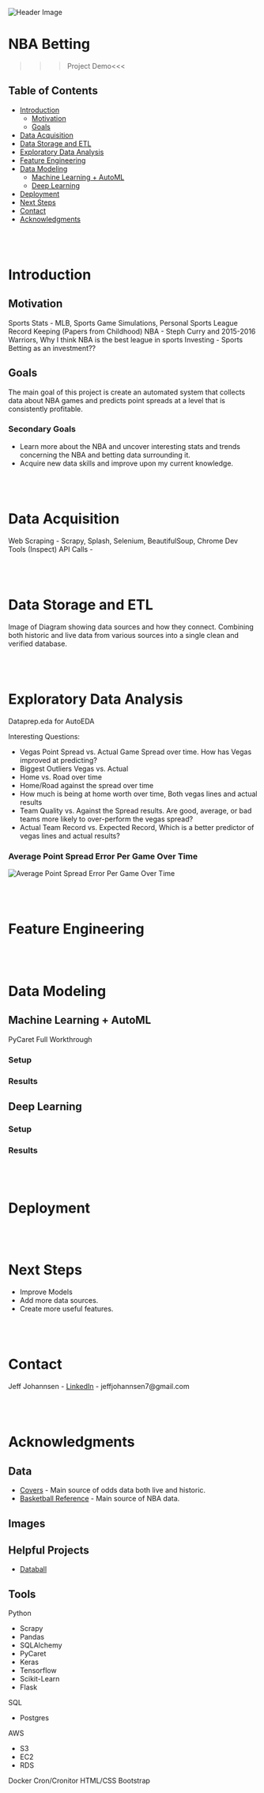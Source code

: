 ![Header Image](images/header-nba.jpg)

# NBA Betting

>>>Project Demo<<<

## Table of Contents
* [Introduction](#Introduction)
    * [Motivation](#Motivation)
    * [Goals](#Goals)
* [Data Acquisition](#Data-Acquisition)
* [Data Storage and ETL](#Data-Storage-and-ETL)
* [Exploratory Data Analysis](#Exploratory-Data-Analysis)
* [Feature Engineering](#Feature-Engineering)
* [Data Modeling](#Data-Modeling)
    * [Machine Learning + AutoML](#Machine-Learning-+-AutoML)
    * [Deep Learning](#Deep-Learning)
* [Deployment](#Deployment)
* [Next Steps](#Next-Steps)
* [Contact](#Contact)
* [Acknowledgments](#Acknowledgments)

<br/><br/>

# Introduction

## Motivation

Sports Stats - MLB, Sports Game Simulations, Personal Sports League Record Keeping (Papers from Childhood)
NBA - Steph Curry and 2015-2016 Warriors, Why I think NBA is the best league in sports
Investing - Sports Betting as an investment??

## Goals

The main goal of this project is create an automated system that collects data about NBA games and predicts point spreads at a level that is consistently profitable.

### Secondary Goals

* Learn more about the NBA and uncover interesting stats and trends concerning the NBA and betting data surrounding it.
* Acquire new data skills and improve upon my current knowledge.

<br/><br/>

# Data Acquisition

Web Scraping - Scrapy, Splash, Selenium, BeautifulSoup, Chrome Dev Tools (Inspect)
API Calls - 

<br/><br/>

# Data Storage and ETL

Image of Diagram showing data sources and how they connect.
Combining both historic and live data from various sources into a single clean and verified database.

<br/><br/>

# Exploratory Data Analysis

Dataprep.eda for AutoEDA

Interesting Questions:
* Vegas Point Spread vs. Actual Game Spread over time. How has Vegas improved at predicting?
* Biggest Outliers Vegas vs. Actual
* Home vs. Road over time
* Home/Road against the spread over time
* How much is being at home worth over time, Both vegas lines and actual results
* Team Quality vs. Against the Spread results. Are good, average, or bad teams more likely to over-perform the vegas spread?
* Actual Team Record vs. Expected Record, Which is a better predictor of vegas lines and actual results?

### Average Point Spread Error Per Game Over Time

![Average Point Spread Error Per Game Over Time](images/average_point_spread_error_per_game_over_time.png)


<br/><br/>

# Feature Engineering

<br/><br/>

# Data Modeling

## Machine Learning + AutoML

PyCaret Full Workthrough

### Setup

### Results

## Deep Learning

### Setup

### Results

<br/><br/>

# Deployment

<br/><br/>

# Next Steps

* Improve Models
* Add more data sources.
* Create more useful features.

<br/><br/>

# Contact

Jeff Johannsen - [LinkedIn](https://www.linkedin.com/in/jeffjohannsen/) - jeffjohannsen7<span>@gmail.</span>com

<br/><br/>

# Acknowledgments

## Data

* [Covers](https://www.covers.com/) - Main source of odds data both live and historic.
* [Basketball Reference](https://www.basketball-reference.com/) - Main source of NBA data.

## Images

## Helpful Projects

* [Databall](https://github.com/klane/databall)

## Tools

Python
* Scrapy
* Pandas
* SQLAlchemy
* PyCaret
* Keras
* Tensorflow
* Scikit-Learn
* Flask  

SQL
* Postgres

AWS
* S3
* EC2
* RDS

Docker
Cron/Cronitor
HTML/CSS
Bootstrap




